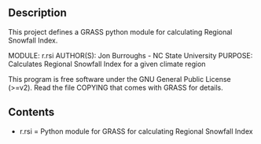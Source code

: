 Description
-----------

This project defines a GRASS python module for calculating Regional Snowfall Index.

MODULE:       r.rsi
AUTHOR(S):    Jon Burroughs - NC State University
PURPOSE:    Calculates Regional Snowfall Index for a given climate region

This program is free software under the GNU General Public
License (>=v2). Read the file COPYING that comes with GRASS
for details.

Contents
--------
* r.rsi = Python module for GRASS for calculating Regional Snowfall Index

